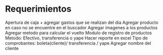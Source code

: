 # Requerimientos
Apertura de caja + agregar gastos que se realizan del dia
Agregar producto en caso no se encuentre en el buscador
Agregar imagenes a los productos
Agregar metodo para calcular el vuelto
Modulo de registro de productos
Metodo: Efectivo, transferencia o yape
Hacer reporte en excel
Tipo de comprobantes: boleta(cliente)/ transferencia / yape
Agregar nombre del cliente
